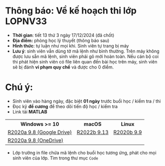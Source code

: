 # Thông báo: Về kế hoạch thi lớp LOPNV33
  * **Thời gian**: tiết 13 thứ 3 ngày 17/12/2024 (đã chốt)
  * **Địa điểm:** phòng học lý thuyết (thông báo sau)
  * **Hình thức**: tự luận như mọi khi. Sinh viên tự trang bị máy
  * **Lưu ý**: sinh viên vẫn dùng tờ mã lệnh như bình thường. Trên máy không được lưu sẵn mã lệnh, sinh viên phải gõ mới hoàn toàn. Nếu cán bộ coi thi phát hiện sinh viên có file liên quan đến bài học trên máy, sinh viên sẽ bị đánh **vi phạm quy chế** và được cho 0 điểm.



# Chú ý:
   * Sinh viên vào hàng ngày, đặc biệt **01 ngày** trước buổi học / kiểm tra / thi
   * Đọc kỹ **đề cương** để theo dõi tiến độ học / kiểm tra
   * Link tải **MATLAB**
<table align="center">
  <tr>
    <th>Windows >= 10</th>
    <th>macOS</th>
    <th>Linux</th>
  </tr>
  <tr>
    <td><a href="https://drive.google.com/drive/folders/1Lx9B77e-C_xxDY91Y_88elbpQ6Q2_Tw4"> R2020a 9.8 (Google Drive) </a></td>
    <td><a href="https://drive.google.com/drive/folders/16m1ag9FVF6Qo_0Kk5BkF6-E9Hm2YkBXh"> R2022b 9.13 </a></td>
    <td><a href="https://drive.google.com/drive/folders/1ccuF4zKam8cU2XFzt8pLEh2OA-ETh9f8"> R2020b 9.9 </a></td>
  </tr>
  <tr>
    <td><a href="https://nuceedu-my.sharepoint.com/:f:/g/personal/thinhnd_huce_edu_vn/EjaiZ3gyygRJjBs8uiDMimYBh9RzmhbwhTDduGI1BeJKtg"> R2020a 9.8 (OneDrive) </a></td>
  </tr>
</table>

  * Lớp trưởng in file chứa mã lệnh cho buổi học tương ứng, phát cho mọi sinh viên của lớp. Tìm trong thư mục `Code`

